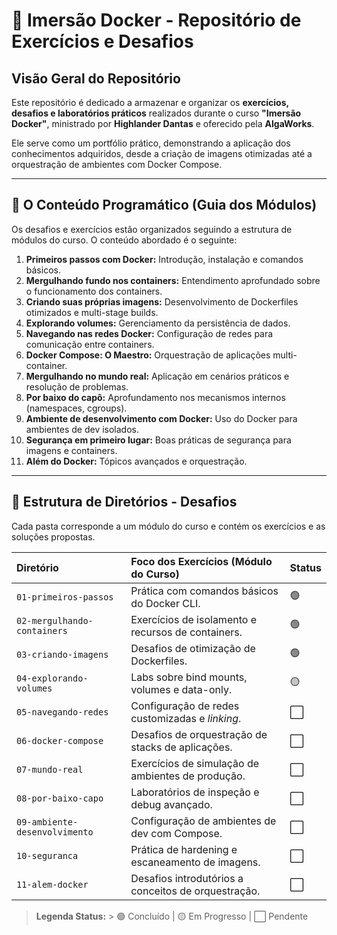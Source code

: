 # 🐳 Imersão Docker - Repositório de Exercícios e Desafios

## Visão Geral do Repositório

Este repositório é dedicado a armazenar e organizar os **exercícios, desafios e laboratórios práticos** realizados durante o curso **"Imersão Docker"**, ministrado por **Highlander Dantas** e oferecido pela **AlgaWorks**.

Ele serve como um portfólio prático, demonstrando a aplicação dos conhecimentos adquiridos, desde a criação de imagens otimizadas até a orquestração de ambientes com Docker Compose.

---

## 🚀 O Conteúdo Programático (Guia dos Módulos)

Os desafios e exercícios estão organizados seguindo a estrutura de módulos do curso. O conteúdo abordado é o seguinte:

1.  **Primeiros passos com Docker:** Introdução, instalação e comandos básicos.
2.  **Mergulhando fundo nos containers:** Entendimento aprofundado sobre o funcionamento dos containers.
3.  **Criando suas próprias imagens:** Desenvolvimento de Dockerfiles otimizados e multi-stage builds.
4.  **Explorando volumes:** Gerenciamento da persistência de dados.
5.  **Navegando nas redes Docker:** Configuração de redes para comunicação entre containers.
6.  **Docker Compose: O Maestro:** Orquestração de aplicações multi-container.
7.  **Mergulhando no mundo real:** Aplicação em cenários práticos e resolução de problemas.
8.  **Por baixo do capô:** Aprofundamento nos mecanismos internos (namespaces, cgroups).
9.  **Ambiente de desenvolvimento com Docker:** Uso do Docker para ambientes de dev isolados.
10. **Segurança em primeiro lugar:** Boas práticas de segurança para imagens e containers.
11. **Além do Docker:** Tópicos avançados e orquestração.

---

## 📂 Estrutura de Diretórios - Desafios

Cada pasta corresponde a um módulo do curso e contém os exercícios e as soluções propostas.

| Diretório                   | Foco dos Exercícios (Módulo do Curso)              | Status |
| :-------------------------- | :------------------------------------------------- | :----- |
| `01-primeiros-passos`       | Prática com comandos básicos do Docker CLI.        | 🟢 |
| `02-mergulhando-containers` | Exercícios de isolamento e recursos de containers. | 🟢 |
| `03-criando-imagens`        | Desafios de otimização de Dockerfiles.             | 🟢 |
| `04-explorando-volumes`     | Labs sobre bind mounts, volumes e data-only.       | 🟡 |
| `05-navegando-redes`        | Configuração de redes customizadas e *linking*.    | ⬜️ |
| `06-docker-compose`         | Desafios de orquestração de stacks de aplicações.  | ⬜️ |
| `07-mundo-real`             | Exercícios de simulação de ambientes de produção.  | ⬜️ |
| `08-por-baixo-capo`         | Laboratórios de inspeção e debug avançado.         | ⬜️ |
| `09-ambiente-desenvolvimento`| Configuração de ambientes de dev com Compose.      | ⬜️ |
| `10-seguranca`              | Prática de hardening e escaneamento de imagens.    | ⬜️ |
| `11-alem-docker`            | Desafios introdutórios a conceitos de orquestração. | ⬜️ |

> **Legenda Status:** > 🟢 Concluído | 🟡 Em Progresso | ⬜️ Pendente
